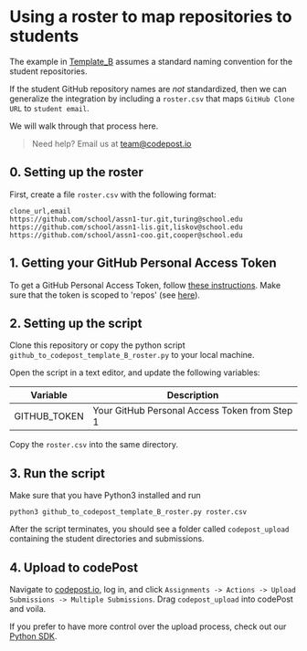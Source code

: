 # Using a roster to map repositories to students

The example in [Template_B](https://github.com/codepost-io/integration-github/tree/master/Template_B) assumes a standard naming convention for the student repositories.

If the student GitHub repository names are _not_ standardized, then we can generalize the integration by including a `roster.csv` that maps `GitHub Clone URL` to `student email`.

We will walk through that process here.

> Need help? Email us at team@codepost.io

## 0. Setting up the roster

First, create a file `roster.csv` with the following format:

```
clone_url,email
https://github.com/school/assn1-tur.git,turing@school.edu
https://github.com/school/assn1-lis.git,liskov@school.edu
https://github.com/school/assn1-coo.git,cooper@school.edu
```

## 1. Getting your GitHub Personal Access Token

To get a GitHub Personal Access Token, follow [these instructions](https://help.github.com/en/articles/creating-a-personal-access-token-for-the-command-line). Make sure that the token is scoped to 'repos' (see [here](https://cl.ly/a3b1d9af51c2)).

## 2. Setting up the script

Clone this repository or copy the python script `github_to_codepost_template_B_roster.py` to your local machine.

Open the script in a text editor, and update the following variables:

| Variable     | Description                                   |
| ------------ | --------------------------------------------- |
| GITHUB_TOKEN | Your GitHub Personal Access Token from Step 1 |

Copy the `roster.csv` into the same directory.

## 3. Run the script

Make sure that you have Python3 installed and run

`python3 github_to_codepost_template_B_roster.py roster.csv`

After the script terminates, you should see a folder called `codepost_upload` containing the student directories and submissions.

## 4. Upload to codePost

Navigate to [codepost.io](https://codepost.io), log in, and click `Assignments -> Actions -> Upload Submissions -> Multiple Submissions`. Drag `codepost_upload` into codePost and voila.

If you prefer to have more control over the upload process, check out our [Python SDK](https://github.com/codepost-io/codepost-python).

